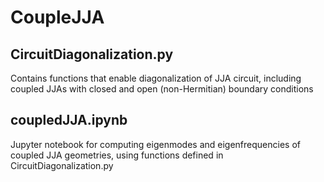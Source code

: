# CoupleJJA

CircuitDiagonalization.py
-------------------------

Contains functions that enable diagonalization of JJA circuit, including
coupled JJAs with closed and open (non-Hermitian) boundary conditions

coupledJJA.ipynb
----------------
Jupyter notebook for computing eigenmodes and eigenfrequencies of coupled JJA 
geometries, using functions defined in CircuitDiagonalization.py
